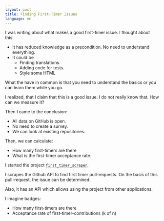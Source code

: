 ```yaml
---
layout: post
title: Finding First-Timer Issues
language: en
---
```


I was writing about what makes a good first-timer issue.
I thought about this:
- It has reduced knowledge as a precondition. No need to understand everything.
- It could be
  - Finding translations.
  - Adding code for tests.
  - Style some HTML

What the have in common is that you need to understand the basics or you can
learn them while you go.

I realized, that I claim that this is a good issue.
I do not really know that.
How can we measure it?

Then I came to the conclusion:
- All data on GitHub is open.
- No need to create a survey.
- We can look at existing repositories.

Then, we can calculate:
- How many first-timers are there
- What is the first-timer acceptance rate.

I started the project [`first_timer_scraper`][ftc].

I scrapes the Github API to find first timer pull-requests.
On the basis of this pull-request, the issue can be determined.

Also, it has an API which allows using the project from other applications.

I imagine badges:
- How many first-timers are there
- Acceptance rate of first-timer-contributions (k of n)


[ftc]: https://github.com/niccokunzmann/first_timer_scraper
